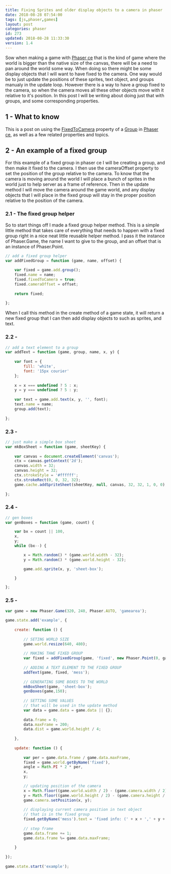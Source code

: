 ```yaml
---
title: Fixing Sprites and older display objects to a camera in phaser
date: 2018-08-28 07:54:00
tags: [js,phaser,games]
layout: post
categories: phaser
id: 273
updated: 2018-08-28 11:33:30
version: 1.4
---
```


Sow when making a game with [Phaser ce](https://photonstorm.github.io/phaser-ce/) that is the kind of game where the world is bigger than the native size of the canvas, there will be a need to pan around the world some way. When doing so there might be some display objects that I will want to have fixed to the camera. One way would be to just update the positions of these sprites, text object, and groups manualy in the update loop. However there is a way to have a group fixed to the camera, so when the camera moves all these other objects move with it relative to it's position. In this post I will be writing about doing just that with groups, and some corresponding properties.

<!-- more -->

## 1 - What to know

This is a post on using the [FixedToCamera](https://photonstorm.github.io/phaser-ce/Phaser.Group.html#fixedToCamera) property of a [Group](https://photonstorm.github.io/phaser-ce/Phaser.Group.html) in [Phaser ce](https://photonstorm.github.io/phaser-ce/), as well as a few related properties and topics. 

## 2 - An example of a fixed group

For this example of a fixed group in phaser ce I will be creating a group, and then make it fixed to the camera. I then use the cameraOffset property to set the position of the group relative to the camera. To know that the camera is moving around the world I will place a bunch of sprites in the world just to help server as a frame of reference. Then in the update method I will move the camera around the game world, and any display objects that I will place in the fixed group will stay in the proper position relative to the position of the camera.

### 2.1 - The fixed group helper

So to start things off I made a fixed group helper method. This is a simple little method that takes care of everything that needs to happen with a fixed group right in a nice neat little reusable helper method. I pass it the instance of Phaser.Game, the name I want to give to the group, and an offset that is an instance of Phaser.Point.

```js
// add a fixed group helper
var addFixedGroup = function (game, name, offset) {
 
    var fixed = game.add.group();
    fixed.name = name;
    fixed.fixedToCamera = true;
    fixed.cameraOffset = offset;
 
    return fixed;
 
};
```

When I call this method in the create method of a game state, it will return a new fixed group that I can then add display objects to such as sprites, and text.

### 2.2 - 

```js
// add a text element to a group
var addText = function (game, group, name, x, y) {
 
    var font = {
        fill: 'white',
        font: '15px courier'
    };
 
    x = x === undefined ? 5 : x;
    y = y === undefined ? 5 : y;
 
    var text = game.add.text(x, y, '', font);
    text.name = name;
    group.add(text);
 
};
```

### 2.3 - 

```js
// just make a simple box sheet
var mkBoxSheet = function (game, sheetKey) {
 
    var canvas = document.createElement('canvas');
    ctx = canvas.getContext('2d');
    canvas.width = 32;
    canvas.height = 32;
    ctx.strokeStyle = '#ffffff';
    ctx.strokeRect(0, 0, 32, 32);
    game.cache.addSpriteSheet(sheetKey, null, canvas, 32, 32, 1, 0, 0);
 
};
```

### 2.4 - 

```js
// gen boxes
var genBoxes = function (game, count) {

    var bx = count || 100,
    x,
    y;
    while (bx--) {

        x = Math.random() * (game.world.width - 32);
        y = Math.random() * (game.world.height - 32);

        game.add.sprite(x, y, 'sheet-box');

    }

};
```

### 2.5 - 

```js
var game = new Phaser.Game(320, 240, Phaser.AUTO, 'gamearea');
 
game.state.add('example', {
 
    create: function () {
 
        // SETING WORLD SIZE
        game.world.resize(640, 480);
 
        // MAKING THWE FIXED GROUP
        var fixed = addFixedGroup(game, 'fixed', new Phaser.Point(0, game.camera.height - 20));
 
        // ADDING A TEXT ELEMENT TO THE FIXED GROUP
        addText(game, fixed, 'mess');
 
        // GENERATING SOME BOXES TO THE WORLD
        mkBoxSheet(game, 'sheet-box');
        genBoxes(game,150);
 
        // SETTING SOME VALUES
        // that will be used in the update method
        var data = game.data = game.data || {};
 
        data.frame = 0;
        data.maxFrame = 200;
        data.dist = game.world.height / 4;
 
    },
 
    update: function () {
 
        var per = game.data.frame / game.data.maxFrame,
        fixed = game.world.getByName('fixed'),
        angle = Math.PI * 2 * per,
        x,
        y;
 
        // updating position of the camera
        x = Math.floor((game.world.width / 2) - (game.camera.width / 2) + Math.cos(angle) * game.data.dist);
        y = Math.floor((game.world.height / 2) - (game.camera.height / 2) + Math.sin(angle) * game.data.dist);
        game.camera.setPosition(x, y);
 
        // displaying current camera position in text object
        // that is in the fixed group
        fixed.getByName('mess').text = 'fixed info: (' + x + ',' + y + ') ';
 
        // step frame
        game.data.frame += 1;
        game.data.frame %= game.data.maxFrame;
 
    }
 
});
 
game.state.start('example');
```

